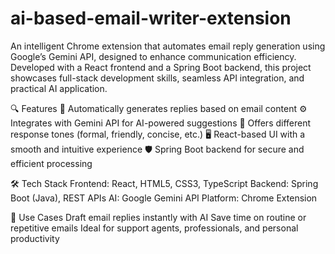 # ai-based-email-writer-extension
An intelligent Chrome extension that automates email reply generation using Google’s Gemini API, designed to enhance communication efficiency. Developed with a React frontend and a Spring Boot backend, this project showcases full-stack development skills, seamless API integration, and practical AI application.

🔍 Features
📨 Automatically generates replies based on email content
⚙️ Integrates with Gemini API for AI-powered suggestions
💬 Offers different response tones (formal, friendly, concise, etc.)
🖥️ React-based UI with a smooth and intuitive experience
🛡️ Spring Boot backend for secure and efficient processing

🛠️ Tech Stack
Frontend: React, HTML5, CSS3, TypeScript
Backend: Spring Boot (Java), REST APIs
AI: Google Gemini API
Platform: Chrome Extension

🚀 Use Cases
Draft email replies instantly with AI
Save time on routine or repetitive emails
Ideal for support agents, professionals, and personal productivity
